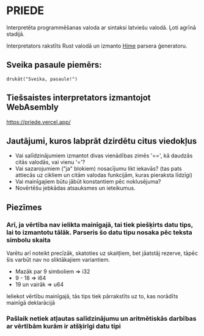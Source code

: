 # PRIEDE

Interpretēta programmēšanas valoda ar sintaksi latviešu valodā.
Ļoti agrīnā stadijā.

Interpretators rakstīts Rust valodā un izmanto [Hime](https://cenotelie.fr/projects/hime) parsera ģeneratoru.

## Sveika pasaule piemērs:

    drukāt("Sveika, pasaule!")

## Tiešsaistes interpretators izmantojot WebAsembly

https://priede.vercel.app/

## Jautājumi, kuros labprāt dzirdētu citus viedokļus

- Vai salīdzinājumiem izmantot divas vienādības zimēs '==', kā daudzās citās valodās, vai vienu '='?
- Vai sazarojumiem ("ja" blokiem) nosacījumu likt iekavās? (tas pats attiecās uz cikliem un citām valodas funkcijām, kuras pieraksta līdzīgi)
- Vai mainīgajiem būtu jābūt konstantiem pēc noklusējuma?
- Novērtēšu jebkādas atsauksmes un ieteikumus.

## Piezīmes

### Arī, ja vērtība nav ielikta mainīgajā, tai tiek piešķirts datu tips, lai to izmantotu tālāk. Parseris šo datu tipu nosaka pēc teksta simbolu skaita

Varētu arī noteikt precīzāk, skatoties uz skaitļiem, bet jāatstāj rezerve, tāpēc šis varbūt nav no sliktākajiem variantiem.

- Mazāk par 9 simboliem => i32
- 9 - 18 => i64
- 19 un vairāk => u64

Ieliekot vērtību mainīgajā, tās tips tiek pārrakstīts uz to, kas norādīts mainīgā deklarācijā

### Pašlaik netiek atļautas salīdzinājumu un aritmētiskās darbības ar vērtībām kurām ir atšķirīgi datu tipi
